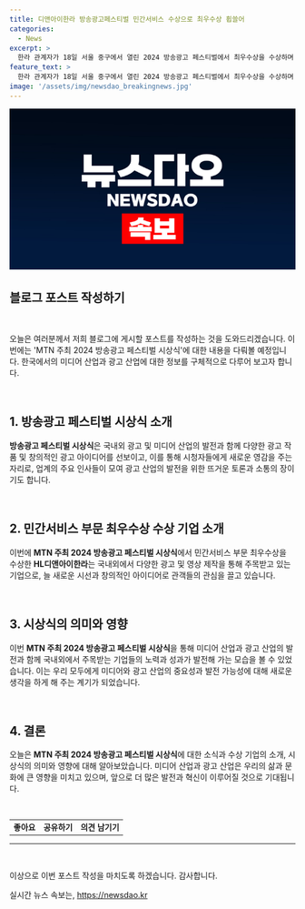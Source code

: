 ```yaml
---
title: 디앤아이한라 방송광고페스티벌 민간서비스 수상으로 최우수상 휩쓸어
categories:
  - News
excerpt: >
  한라 관계자가 18일 서울 중구에서 열린 2024 방송광고 페스티벌에서 최우수상을 수상하며 머니투데이방송 상무와 함께 기념 촬영을 하는 사진.
feature_text: >
  한라 관계자가 18일 서울 중구에서 열린 2024 방송광고 페스티벌에서 최우수상을 수상하며 머니투데이방송 상무와 함께 기념 촬영을 하는 사진.
image: '/assets/img/newsdao_breakingnews.jpg'
---
```


<p><img src="/assets/img/newsdao_breakingnews.jpg" alt="ranknews 속보" /></p>

<h2 data-ke-size="size26">블로그 포스트 작성하기</h2>

<p data-ke-size="size16">&nbsp;</p>

<p>오늘은 여러분께서 저희 블로그에 게시할 포스트를 작성하는 것을 도와드리겠습니다. 이번에는 'MTN 주최 2024 방송광고 페스티벌 시상식'에 대한 내용을 다뤄볼 예정입니다. 한국에서의 미디어 산업과 광고 산업에 대한 정보를 구체적으로 다루어 보고자 합니다.</p>

<p data-ke-size="size16">&nbsp;</p>

<h2 data-ke-size="size26">1. 방송광고 페스티벌 시상식 소개</h2>

<p data-ke-size="size16"><b>방송광고 페스티벌 시상식</b>은 국내외 광고 및 미디어 산업의 발전과 함께 다양한 광고 작품 및 창의적인 광고 아이디어를 선보이고, 이를 통해 시청자들에게 새로운 영감을 주는 자리로, 업계의 주요 인사들이 모여 광고 산업의 발전을 위한 뜨거운 토론과 소통의 장이기도 합니다.</p>

<p data-ke-size="size16">&nbsp;</p>

<h2 data-ke-size="size26">2. 민간서비스 부문 최우수상 수상 기업 소개</h2>

<p data-ke-size="size16">이번에 <b>MTN 주최 2024 방송광고 페스티벌 시상식</b>에서 민간서비스 부문 최우수상을 수상한 <b>HL디앤아이한라</b>는 국내외에서 다양한 광고 및 영상 제작을 통해 주목받고 있는 기업으로, 늘 새로운 시선과 창의적인 아이디어로 관객들의 관심을 끌고 있습니다.</p>

<p data-ke-size="size16">&nbsp;</p>

<h2 data-ke-size="size26">3. 시상식의 의미와 영향</h2>

<p data-ke-size="size16">이번 <b>MTN 주최 2024 방송광고 페스티벌 시상식</b>을 통해 미디어 산업과 광고 산업의 발전과 함께 국내외에서 주목받는 기업들의 노력과 성과가 발전해 가는 모습을 볼 수 있었습니다. 이는 우리 모두에게 미디어와 광고 산업의 중요성과 발전 가능성에 대해 새로운 생각을 하게 해 주는 계기가 되었습니다.</p>

<p data-ke-size="size16">&nbsp;</p>

<h2 data-ke-size="size26">4. 결론</h2>

<p data-ke-size="size16">오늘은 <b>MTN 주최 2024 방송광고 페스티벌 시상식</b>에 대한 소식과 수상 기업의 소개, 시상식의 의미와 영향에 대해 알아보았습니다. 미디어 산업과 광고 산업은 우리의 삶과 문화에 큰 영향을 미치고 있으며, 앞으로 더 많은 발전과 혁신이 이루어질 것으로 기대됩니다.</p>

<p data-ke-size="size16">&nbsp;</p>

<table>
    <tbody>
        <tr>
            <td style="text-align: center; height: 17px;"><b>좋아요</b></td>
            <td style="text-align: center; height: 17px;"><b>공유하기</b></td>
            <td style="text-align: center; height: 17px;"><b>의견 남기기</b></td>
        </tr>
    </tbody>
</table>

<hr>

<p data-ke-size="size16">&nbsp;</p>

<p>이상으로 이번 포스트 작성을 마치도록 하겠습니다. 감사합니다.</p>
실시간 뉴스 속보는, <a href="https://newsdao.kr" rel="dofollow">https://newsdao.kr</a>


